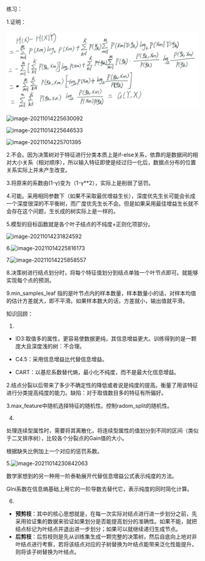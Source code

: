 练习：

1.证明：

![image-20211014225607612](.\images\image-20211014225607612.png)



![image-20211014225630092](C:\Users\86188\AppData\Roaming\Typora\typora-user-images\image-20211014225630092.png)

![image-20211014225646533](C:\Users\86188\AppData\Roaming\Typora\typora-user-images\image-20211014225646533.png)

![image-20211014225701395](C:\Users\86188\AppData\Roaming\Typora\typora-user-images\image-20211014225701395.png)

2.不会。因为决策树对于特征进行分类本质上是if-else关系，依靠的是数据间的相对大小关系（相对顺序），所以输入特征即使是经过归一化后，数据点分布的位置关系实际上并未产生改变。

3.将原来的系数由(1-γ)变为（1-γ**2），实际上是削弱了惩罚。

4.可能。采用相同参数下（如果不采取最优增益生长），深度优先生长可能会长成一个深度很深的不平衡树，而广度优先生长不会。但是如果采用最佳增益生长就不会存在这个问题，生长成的树实际上是一样的。

5.模型的目标函数就是各个叶子结点的不纯度+正则化项部分。

![image-20211014231824592](C:\Users\86188\AppData\Roaming\Typora\typora-user-images\image-20211014231824592.png)

6.![image-20211014225816173](C:\Users\86188\AppData\Roaming\Typora\typora-user-images\image-20211014225816173.png)



7.![image-20211014225858557](C:\Users\86188\AppData\Roaming\Typora\typora-user-images\image-20211014225858557.png)

8.决策树进行结点划分时，将每个特征值划分到结点单独一个叶节点即可。就能够实现每个点的预测。

9.min_samples_leaf 指的是叶节点内的样本数量，样本数量小的话，对样本均值的估计方差就大，即不平滑。如果样本数大的话，方差就小，输出值就平滑。



知识回顾：

1.

- ID3:取值多的属性，更容易使数据更纯，其信息增益更大。训练得到的是一颗庞大且深度浅的树：不合理。

- C4.5：采用信息增益比代替信息增益。

- CART：以基尼系数替代熵，最小化不纯度，而不是最大化信息增益。

2.结点分裂以后带来了多少不确定性的降低或者说是纯度的提高。衡量了用该特征进行分类提高纯度的能力。缺陷：对于取值数目多的特征有所偏好。

3.max_feature中随机选择特征的随机性。控制radom_split的随机性。

4.

处理连续型属性时，需要将其离散化，将连续型属性的值划分到不同的区间（类似于二叉排序树），比较各个分裂点的Gain值的大小。

根据缺失比例加上一个对应的惩罚系数。

5.![image-20211014230842063](C:\Users\86188\AppData\Roaming\Typora\typora-user-images\image-20211014230842063.png)

数学家想到的另一种用一阶泰勒展开代替信息增益公式表示纯度的方法。

GIni系数在信息熵基础上用它的一阶导数去替代它，表示纯度的同时简化计算。

6.

- **预剪枝**：其中的核心思想就是，在每一次实际对结点进行进一步划分之前，先采用验证集的数据来验证如果划分是否能提高划分的准确性。如果不能，就把结点标记为叶结点并退出进一步划分；如果可以就继续递归生成节点。
- **后剪枝**：后剪枝则是先从训练集生成一颗完整的决策树，然后自底向上地对非叶结点进行考察，若将该结点对应的子树替换为叶结点能带来泛化性能提升，则将该子树替换为叶结点。
